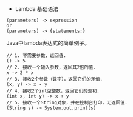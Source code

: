 * Lambda 基础语法

```
(parameters) -> expression
or
(parameters) -> {statements;}
```

Java中lambda表达式的简单例子。

```
// 1. 不需要参数，返回值.
() -> 5
// 2. 接收一个输入参数，返回其2倍的值.
x -> 2 * x
// 3. 接收2个参数（数字），返回它们的差值.
(x, y) -> x - y
// 4. 接收2个int型整数，返回它们的差和.
(int x, int y) -> x + y
// 5. 接收一个String对象，并在控制台打印，无返回值.
(String s) -> System.out.print(s)


```




